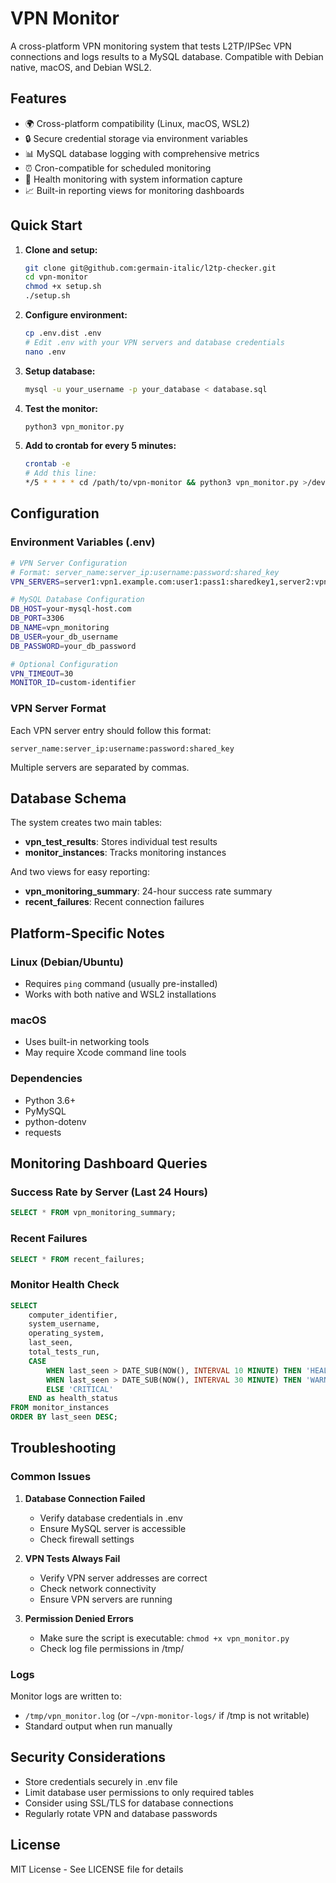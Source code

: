 # VPN Monitor

A cross-platform VPN monitoring system that tests L2TP/IPSec VPN connections and logs results to a MySQL database. Compatible with Debian native, macOS, and Debian WSL2.

## Features

- 🌍 Cross-platform compatibility (Linux, macOS, WSL2)
- 🔒 Secure credential storage via environment variables
- 📊 MySQL database logging with comprehensive metrics
- ⏰ Cron-compatible for scheduled monitoring
- 🏥 Health monitoring with system information capture
- 📈 Built-in reporting views for monitoring dashboards

## Quick Start

1. **Clone and setup:**
   ```bash
   git clone git@github.com:germain-italic/l2tp-checker.git
   cd vpn-monitor
   chmod +x setup.sh
   ./setup.sh
   ```

2. **Configure environment:**
   ```bash
   cp .env.dist .env
   # Edit .env with your VPN servers and database credentials
   nano .env
   ```

3. **Setup database:**
   ```bash
   mysql -u your_username -p your_database < database.sql
   ```

4. **Test the monitor:**
   ```bash
   python3 vpn_monitor.py
   ```

5. **Add to crontab for every 5 minutes:**
   ```bash
   crontab -e
   # Add this line:
   */5 * * * * cd /path/to/vpn-monitor && python3 vpn_monitor.py >/dev/null 2>&1
   ```

## Configuration

### Environment Variables (.env)

```bash
# VPN Server Configuration
# Format: server_name:server_ip:username:password:shared_key
VPN_SERVERS=server1:vpn1.example.com:user1:pass1:sharedkey1,server2:vpn2.example.com:user2:pass2:sharedkey2

# MySQL Database Configuration
DB_HOST=your-mysql-host.com
DB_PORT=3306
DB_NAME=vpn_monitoring
DB_USER=your_db_username
DB_PASSWORD=your_db_password

# Optional Configuration
VPN_TIMEOUT=30
MONITOR_ID=custom-identifier
```

### VPN Server Format

Each VPN server entry should follow this format:
```
server_name:server_ip:username:password:shared_key
```

Multiple servers are separated by commas.

## Database Schema

The system creates two main tables:

- **vpn_test_results**: Stores individual test results
- **monitor_instances**: Tracks monitoring instances

And two views for easy reporting:

- **vpn_monitoring_summary**: 24-hour success rate summary
- **recent_failures**: Recent connection failures

## Platform-Specific Notes

### Linux (Debian/Ubuntu)
- Requires `ping` command (usually pre-installed)
- Works with both native and WSL2 installations

### macOS
- Uses built-in networking tools
- May require Xcode command line tools

### Dependencies

- Python 3.6+
- PyMySQL
- python-dotenv
- requests

## Monitoring Dashboard Queries

### Success Rate by Server (Last 24 Hours)
```sql
SELECT * FROM vpn_monitoring_summary;
```

### Recent Failures
```sql
SELECT * FROM recent_failures;
```

### Monitor Health Check
```sql
SELECT 
    computer_identifier,
    system_username,
    operating_system,
    last_seen,
    total_tests_run,
    CASE 
        WHEN last_seen > DATE_SUB(NOW(), INTERVAL 10 MINUTE) THEN 'HEALTHY'
        WHEN last_seen > DATE_SUB(NOW(), INTERVAL 30 MINUTE) THEN 'WARNING'
        ELSE 'CRITICAL'
    END as health_status
FROM monitor_instances
ORDER BY last_seen DESC;
```

## Troubleshooting

### Common Issues

1. **Database Connection Failed**
   - Verify database credentials in .env
   - Ensure MySQL server is accessible
   - Check firewall settings

2. **VPN Tests Always Fail**
   - Verify VPN server addresses are correct
   - Check network connectivity
   - Ensure VPN servers are running

3. **Permission Denied Errors**
   - Make sure the script is executable: `chmod +x vpn_monitor.py`
   - Check log file permissions in /tmp/

### Logs

Monitor logs are written to:
- `/tmp/vpn_monitor.log` (or `~/vpn-monitor-logs/` if /tmp is not writable)
- Standard output when run manually

## Security Considerations

- Store credentials securely in .env file
- Limit database user permissions to only required tables
- Consider using SSL/TLS for database connections
- Regularly rotate VPN and database passwords

## License

MIT License - See LICENSE file for details